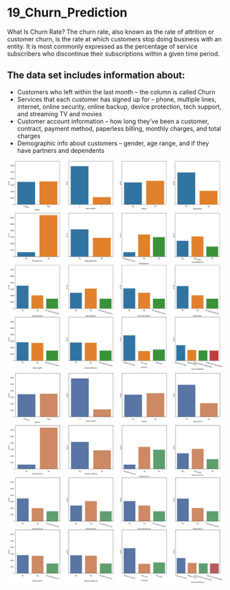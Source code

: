 # 19_Churn_Prediction

What Is Churn Rate? The churn rate, also known as the rate of attrition or customer churn, is the rate at which customers stop doing business with an entity. It is most commonly expressed as the percentage of service subscribers who discontinue their subscriptions within a given time period.

## The data set includes information about:

- Customers who left within the last month – the column is called Churn
- Services that each customer has signed up for – phone, multiple lines, internet, online security, online backup, device protection, tech support, and streaming TV and movies
- Customer account information – how long they’ve been a customer, contract, payment method, paperless billing, monthly charges, and total charges
- Demographic info about customers – gender, age range, and if they have partners and dependents

![Overview1](https://raw.githubusercontent.com/alecngai/19_Churn_Prediction/main/Resources/Images/Overview1.jpg)
![Overview1](https://raw.githubusercontent.com/alecngai/19_Churn_Prediction/main/Resources/Images/output.png)